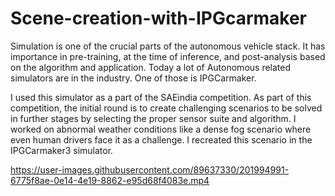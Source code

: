 # Scene-creation-with-IPGcarmaker

Simulation is one of the crucial parts of the autonomous vehicle stack. It has importance in pre-training, at the time of inference, and post-analysis based on the algorithm and application. Today a lot of Autonomous related simulators are in the industry. One of those is IPGCarmaker. 

I used this simulator as a part of the SAEindia competition. As part of this competition, the initial round is to create challenging scenarios to be solved in further stages by selecting the proper sensor suite and algorithm. I worked on abnormal weather conditions like a dense fog scenario where even human drivers face it as a challenge. I recreated this scenario in the IPGCarmaker3 simulator. 




https://user-images.githubusercontent.com/89637330/201994991-6775f8ae-0e14-4e19-8862-e95d68f4083e.mp4






